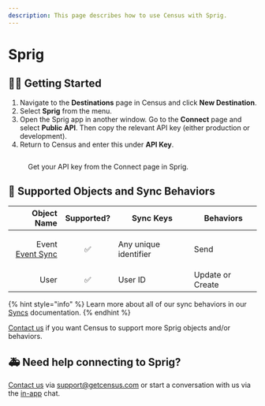 ```yaml
---
description: This page describes how to use Census with Sprig.
---
```


# Sprig

## 🏃‍♀️ Getting Started

1. Navigate to the **Destinations** page in Census and click **New Destination**.
2. Select **Sprig** from the menu.
3. Open the Sprig app in another window. Go to the **Connect** page and select **Public API**. Then copy the relevant API key (either production or development).
4. Return to Census and enter this under **API Key**.

<figure><img src="../.gitbook/assets/Screenshot 2023-02-07 at 2.24.55 PM.png" alt=""><figcaption><p>Get your API key from the Connect page in Sprig.</p></figcaption></figure>

## 🔀 Supported Objects and Sync Behaviors <a href="#supported-objects-and-sync-behaviors" id="supported-objects-and-sync-behaviors"></a>

| **Object Name** | **Supported?** | **Sync Keys**         | **Behaviors**    |
| --------------: | :------------: | --------------------- | ---------------- |
|           <p>Event<br><a href="../basics/data-models-and-entities/defining-source-data/events/#defining-event-syncs">Event Sync</a></p> |        ✅       | Any unique identifier | Send             |
|            User |        ✅       | User ID               | Update or Create |

{% hint style="info" %}
Learn more about all of our sync behaviors in our [Syncs](../basics/core-concept#sync-behaviors) documentation.
{% endhint %}

[Contact us](mailto:support@getcensus.com) if you want Census to support more Sprig objects and/or behaviors.

## 🚑 Need help connecting to Sprig?

[Contact us](mailto:support@getcensus.com) via support@getcensus.com or start a conversation with us via the [in-app](https://app.getcensus.com) chat.
